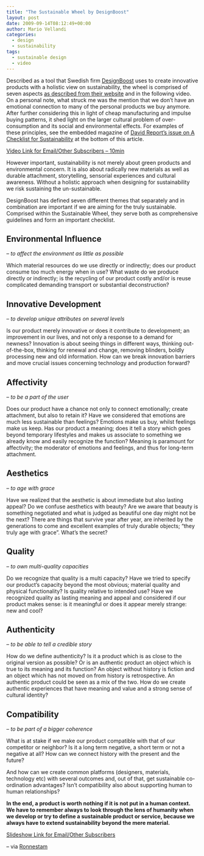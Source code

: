 ```yaml
---
title: "The Sustainable Wheel by DesignBoost"
layout: post
date: 2009-09-14T08:12:49+00:00
author: Mario Vellandi
categories:
  - design
  - sustainability
tags:
  - sustainable design
  - video
---
```

Described as a tool that Swedish firm [DesignBoost](http://www.designboost.se/) uses to create innovative products with a holistic view on sustainability, the wheel is comprised of seven aspects [as described from their website](http://www.designboost.se/index.php/home/boostconcept/sustainable-wheel.html) and in the following video. On a personal note, what struck me was the mention that we don&#8217;t have an emotional connection to many of the personal products we buy anymore. After further considering this in light of cheap manufacturing and impulse buying patterns, it shed light on the larger cultural problem of over-consumption and its social and environmental effects. For examples of these principles, see the embedded magazine of [David Report&#8217;s issue on A Checklist for Sustainability](http://www.davidreport.com/the-report/a-checklist-for-sustainability/) at the bottom of this article.

[Video Link for Email/Other Subscribers &#8211; 10min](http://www.youtube.com/watch?v=5xDeqP6ah0M)

However important, sustainability is not merely about green products and environmental concern. It is also about radically new materials as well as durable attachment, storytelling, sensorial experiences and cultural awareness. Without a holistic approach when designing for sustainability we risk sustaining the un-sustainable.

DesignBoost has defined seven different themes that separately and in combination are important if we are aiming for the truly sustainable. Comprised within the Sustainable Wheel, they serve both as comprehensive guidelines and form an important checklist.

## Environmental Influence

_– to affect the environment as little as possible_

Which material resources do we use directly or indirectly; does our product consume too much energy when in use? What waste do we produce directly or indirectly; is the recycling of our product costly and/or is reuse complicated demanding transport or substantial deconstruction?

## Innovative Development

_– to develop unique attributes on several levels_

Is our product merely innovative or does it contribute to development; an improvement in our lives, and not only a response to a demand for newness? Innovation is about seeing things in different ways, thinking out-of-the-box, thinking for renewal and change, removing blinders, boldly processing new and old information. How can we break innovation barriers and move crucial issues concerning technology and production forward?

## Affectivity

_– to be a part of the user_

Does our product have a chance not only to connect emotionally; create attachment, but also to retain it? Have we considered that emotions are much less sustainable than feelings? Emotions make us buy, whilst feelings make us keep. Has our product a meaning; does it tell a story which goes beyond temporary lifestyles and makes us associate to something we already know and easily recognize the function? Meaning is paramount for affectivity; the moderator of emotions and feelings, and thus for long-term attachment.

## Aesthetics

_– to age with grace_

Have we realized that the aesthetic is about immediate but also lasting appeal? Do we confuse aesthetics with beauty? Are we aware that beauty is something negotiated and what is judged as beautiful one day might not be the next? There are things that survive year after year, are inherited by the generations to come and excellent examples of truly durable objects; “they truly age with grace”. What’s the secret?

## Quality

_– to own multi-quality capacities_

Do we recognize that quality is a multi capacity? Have we tried to specify our product&#8217;s capacity beyond the most obvious; material quality and physical functionality? Is quality relative to intended use? Have we recognized quality as lasting meaning and appeal and considered if our product makes sense: is it meaningful or does it appear merely strange: new and cool?

## Authenticity

_– to be able to tell a credible story_

How do we define authenticity? Is it a product which is as close to the original version as possible? Or is an authentic product an object which is true to its meaning and its function? An object without history is fiction and an object which has not moved on from history is retrospective. An authentic product could be seen as a mix of the two. How do we create authentic experiences that have meaning and value and a strong sense of cultural identity?

## Compatibility

_– to be part of a bigger coherence_

What is at stake if we make our product compatible with that of our competitor or neighbor? Is it a long term negative, a short term or not a negative at all? How can we connect history with the present and the future?

And how can we create common platforms (designers, materials, technology etc) with several outcomes and, out of that, get sustainable co-ordination advantages? Isn’t compatibility also about supporting human to human relationships?

**In the end, a product is worth nothing if it is not put in a human context. We have to remember always to look through the lens of humanity when we develop or try to define a sustainable product or service, because we always have to extend sustainability beyond the mere material.**

[Slideshow Link for Email/Other Subscribers](http://issuu.com/davidcarlson/docs/dr_200911/6)

&#8211; via [Ronnestam](http://www.davidreport.com/the-report/a-checklist-for-sustainability/)
